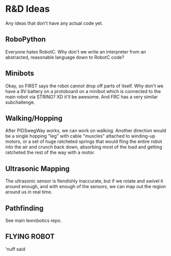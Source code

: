 R&D Ideas
=========

Any ideas that don't have any actual code yet.



RoboPython
----------
Everyone hates RobotC. Why don't we write an interpreter from an abstracted, reasonable language down to RobotC code?



Minibots
--------
Okay, so FIRST says the robot cannot drop off parts of itself.
Why don't we have a 9V battery on a protoboard on a minibot which is connected to the main robot via STRING?
XD it'll be awesome. And FRC has a very similar subchallenge.



Walking/Hopping
---------------
After PIDSwegWay works, we can work on walking.
Another direction would be a single hopping "leg" with cable "muscles" attached to winding-up motors, 
or a set of huge ratcheted springs that would fling the entire robot into the air and crunch back down, 
absorbing most of the load and getting ratcheted the rest of the way with a motor.



Ultrasonic Mapping
------------------
The ultrasonic sensor is fiendishly inaccurate, but if we rotate and swivel it around enough, and with 
enough of the sensors, we can map out the region around us in real time.



Pathfinding
-----------
See main lexrobotics repo.



FLYING ROBOT
------------
'nuff said


